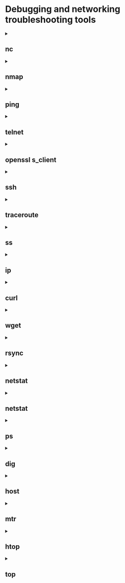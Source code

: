 # Debugging and networking troubleshooting tools
<details>
<summary><h2>nc</h2></summary>
The nc utility, which stands for "netcat," is a very powerful and flexible tool for command-line network communication. nc can be used as a client or server to create TCP or UDP connections, as well as to send and receive data over the network.
<br>- <strong>nc -lp 8080</strong> - <i>run in server mode listening to the port 8080</i>
<br>- <strong>nc ip address 8080</strong> - <i>connecting to the server</i>
<br> <strong>Options</strong>
<br>-6 – use IPv6 protocol. By default, the -4 and IPv4 parameters are used, respectively;
<br>-h – display help with a list of available parameters;
<br>-i delay – add a delay between sending strings or scanning ports. Set in seconds;
<br>-l – listening mode. Used with port indication;
<br>-N – close the connection when the end of the file is reached when sending it;
<br>-n – Work with IP addresses directly without using DNS, also disable port search;
<br>-P username – specify the username to connect to the proxy;
<br>-x address:port – specify the address and port to connect to the proxy;
<br>-p port – specify the port number. In most cases, the port is read without specifying a parameter;
<br>-U – use UNIX domain socket (for interprocess communication);
<br>-u – use UDP protocol, TCP is used by default;
<br>-v – detailed mode. Used when scanning;
<br>-W number of packets – close the connection after receiving a certain number of packets;
<br>-w timer – enable timer to limit connection time. Set in seconds;
<br>-z – disable sending data. Used when scanning.
</details>

<details>
<summary><h2>nmap</h2></summary>
Nmap, short for "Network Mapper," is a powerful and widely used open-source network scanning and security auditing tool.  Nmap can be used to discover hosts and devices on a network. It can identify live hosts, their IP addresses, and open ports.
<br>- <strong>nmap ip address </strong> - <i>to scan using IP Address</i>
<br>- <strong>nmap test.com</strong> - <i>to scan using Hostname</i>
<br>- <strong>nmap 192.168.31.*</strong> - <i>to scan whole subnet  </i>
<br>- <strong>nmap 192.168.31.1-20</strong> - <i>scan specific range of IP address </i>

<br> <strong>Options</strong>
<br>-v – to get more detailed information about the remote machines;
<br>-sA – to scan to detect firewall settings;
<br>-sL – to identify Hostnames;
<br>-h – to get some help ;
<br>-p – flag is used with nmap to perform scan on a specific port or range of ports;
</details>

<details>
<summary><h2>ping</h2></summary>
Ping is a command line command used to test the availability of and measure the response time from network devices, usually using the Internet Control Message Protocol (ICMP).ping is a command line command used to test the availability of and measure the response time from network devices, usually using the Internet Control Message Protocol (ICMP).
<br>- <strong>ping example.com</strong> - <i>сheck accessibility</i>

<br> <strong>Options</strong>
<br> -t	Using this option will ping the target until you force it to stop by using Ctrl+C.
<br> -a	This ping command option will resolve, if possible, the hostname of an IP address target.
<br> -n 	This option sets the number of ICMP Echo Requests to send, from 1 to 4294967295. The ping command will send 4 by default if -n isn't used.
<br> -l size	Use this option to set the size, in bytes, of the echo request packet from 32 to 65,527. The ping command will send a 32-byte echo request if you don't use the -l option.
<br> -f	Use this ping command option to prevent ICMP Echo Requests from being fragmented by routers between you and the target. The -f option is most often used to troubleshoot Path Maximum Transmission Unit (PMTU) issues.
<br> -i This option sets the Time to Live (TTL) value, the maximum of which is 255.
<br> -r count	Use this ping command option to specify the number of hops between your computer and the target computer or device that you'd like to be recorded and displayed. 

</details>

<details>
<summary><h2>telnet</h2></summary>
Telnet is a simple networking protocol and program that allows you to establish a remote connection to other computers over a network, usually using a text-based interface. Telnet sends text commands and receives responses over the network
<br>- <strong>telnet example.com 80</strong> - <i>establish a connection</i>

<br> <strong>Options</strong>
<br>  port -	Specifies a port number or service name to contact. If not specified, the telnet port (23) is used.
<br>  -L Specifies an 8-bit data path on output. This option causes the TELNET BINARY option to be negotiated on output.
<br>	-d	Activates debug mode
<br> 	-a	Attempts automatic login
<br> 	-n tracefile	Opens tracefile to record appropriate information (see also “set tracefile”)
<br> 	-l user	If the host supports environ, you will be logged in as the specified user.
<br> 	-e escape char	Sets an escape character
<br> 	-E	No character is recognized as escape character
<br> 	-x	Attempts to activate encryption

</details>
<details>
<summary><h2>openssl s_client</h2></summary>
openssl s_client is an OpenSSL utility command that allows you to connect to servers using SSL/TLS (Secure Sockets Layer/Transport Layer Security) protocols. This command allows you to establish a connection and get information about certificates, communication parameters, and other details about the SSL/TLS connection.
<br>- <strong>openssl s_client -connect example.com:443</strong> - <i>openssl s_client connect</i>

<br> <strong>Options</strong>
<br>  -help - Print out a usage messag;
<br>  -connect host:port - This specifies the host and optional port to connect to. It is possible to select the host and port using the optional target positional argument instead. 
<br>	-host hostname - Host to connect to;
<br> 	-port port - Connect to the specified port
<br> 	-cert filename - The client certificate to use, if one is requested by the server. The default is not to use a certificate.
<br> 	-CRL filename - CRL file to use to check the server's certificate.
<br> 	-key filename|uri - The client private key to use. 

</details>

</details>
<details>
<summary><h2>ssh</h2></summary>
SSH (Secure Shell) is a network protocol and cryptographic protocol designed to securely connect to and work remotely on remote servers. SSH allows you to execute commands on a remote server, manage files, and transfer data over an encrypted connection.<br>- <strong>ssh username@server_ip</strong> - <i>connecting to a remote server</i>
<br> <strong>ssh-keygen</strong> - <i>create public-private keys</i>
<br> <strong>Options</strong>
<br>  -p - Port to connect to on the remote host;
<br>  -V - Display the version number;
<br>	-v -  Verbose mode. It echoes everything it is doing while establishing a connection. It is very useful in the debugging of connection failures;
<br> 	-q - Suppresses all errors and warnings;
<br> 	-c - Selects the cipher specification for encrypting the session;
<br> 	-f - Requests ssh to go to background just before command execution;

</details>

</details>
<details>
<summary><h2>traceroute</h2></summary>
Traceroute is a command line command that allows you to trace the route of packets from your computer to a specified target IP address or domain name.
<br>- <strong>traceroute example.com</strong> - <i>basic usage</i>

<br> <strong>Options</strong>
<br>  –help - Information about the command;
<br>  -p port - Define the port for the query;
<br>	-n - Stop the resolving of the IP addresses;
<br> 	-w waittime - Maximum waiting time for each of the replies.
<br> 	-I - Use the ICMP echo for the requests.
<br> 	-m max_ttl - The TTL in traceroute means the maximum amount of hops.
</details>


<details>
<summary><h2>ss</h2></summary>
ss is a command line command used to display information about sockets (network connections) on a system. This command allows you to view active network connections, ports, addresses, and other parameters. ss is a useful tool for monitoring network activity on a computer.
<br>- <strong>ss</strong> - <i>displaying active sockets</i>

<br> <strong>Options</strong>
<br>  -t	The -t parameter tells ss to show TCP connections only.
<br>  -u	The –u parameter tells ss to show UDP connections only.
<br>	-l	The -l parameter tells ss to display listening sockets, which are omitted by default.
<br>  -n	The -n option tells ss to disable the resolving of service names.
<br>  -r	The -r option tells ss to enable DNS resolving in the output, which is turned off by default.
<br>  -m	The -m parameter tells ss to display socket memory usage information.
<br>  -p	The -p parameter tells ss to display the process that is using a socket.
<br>  -e	The -e option tells ss to display detailed socket information.
<br>  -x	The -x parameter tells ss to display UNIX domain sockets only.

</details>
<details>
<summary><h2>ip</h2></summary>
ip is a command line command for administering and configuring the network in Linux-based systems. It provides advanced functionality for managing network interfaces, routing rules, addresses, and other network parameters
<br>- <strong>ip link or ip a</strong> - <i>to display information about all network interfaces on a system</i>
<br>- <strong>ip a add 192.168.31.100/24 dev eth0</strong> - <i>To assign an IP address to a network interface, use the ip address add command. For example, to assign an IP address of 192.168.1.100 and a subnet mask of 255.255.255.0 to interface eth0</i>
<br>- <strong>ip a delete 192.168.31.100/24 dev eth0</strong> - <i>remove an IP address from a network interface</i>
<br>- <strong>ip route</strong> - <i>displaying information about routing</i>
<br>- <strong>ip route add 192.168.2.0/24 via 192.168.1.1</strong> - <i>this command adds a route to the 192.168.2.0/24 subnet through the router with the IP address 192.168.1.1</i>
 <br>- <strong>ip a delete 192.168.31.100/24 dev eth0</strong> - <i>remove an IP address from a network interface</i>
<br> <strong>Options</strong>
<br> -V, -Version - Print the version of the ip utility and exit.
<br> -h, -human, -human-readable - output statistics with human readable values followed by suffix.
<br> -d, -details - Output more detailed information.
</details>

<details>
<summary><h2>curl</h2></summary>
curl is a command line command for making HTTP requests and transferring data over a network. curl allows you to interact with web servers, download web page content, and send and receive data via HTTP, HTTPS, FTP, and other protocols.
<br>- <strong>curl [options/URLs]</strong> - <i>the basic curl syntax</i>


<br> <strong>Options</strong>
<br> -I - Obtain only headers;
<br> -k - Allow curl to work with insecure connections;
<br> --o, --output <file> - Store output in a file. 
<br> -i, --include	Specify that the output should include the HTTP response headers;
</details>

<details>
<summary><h2>wget</h2></summary>
Wget is a command-line tool for downloading files from the Internet. It allows you to download files from web servers and FTP servers using the command line.
<br>- <strong>wget https://example.com/file.txt</strong> - <i>downloading a file from a URL</i>

<br> <strong>Options</strong>
<br>-c or –continue: Continues a previously interrupted download.
<br>-N: Will only download a file if it’s newer than a file of the same name on your computer.
<br>-t [amount]: Sets how many times Linux wget will try to download a file.
<br>-w [time]: Sets how many seconds wget will wait between multiple downloads.
</details>

<details>
<summary><h2>rsync</h2></summary>
rsync is a command-line tool for synchronizing and copying files and directories between different systems or within the same system. rsync allows you to synchronize files efficiently over a network or locally and uses algorithms to transfer only the changed parts of files, making it fast and resource-efficient.
<br>- <strong>rsync -a D1 D2</strong> - <i>to mirror the directory D1 and its contents into another directory D2 on a single machine</i>

<br> <strong>Options</strong>
<br>-o - Copy the ownership of the files. (You probably need superuser privileges on the remote host.)
<br>-g - Copy the group ownership of the files. (You might need superuser privileges on the remote host.)
<br>-p - Copy the file permissions.
<br>-t - Copy the file timestamps.
<br>-r - Copy directories recursively, i.e., including their contents.
<br>-l - Permit symbolic links to be copied (not the files they point to).
<br>-D - Permit devices to be copied. (Superuser only.)
<br>-a - Mirroring: copy all attributes of the original files. This implies all of the options, -Dgloprt.
<br>-v - Verbose mode
</details>
<details>
<summary><h2>netstat</h2></summary>
netstat (Network Statistics) is a command line command to display information about network connections, routes, and network statistics on your system. It allows you to analyze the current state of the network and can be useful for identifying problems in the network connection.
<br>- <strong>netstat</strong> - <i>Display active network connections</i>

<br> <strong>Options</strong>
<br>-a - Displays all active ports
<br>-e - Shows statistics about your network connection (received and sent data packets, etc.)
<br>-i - Brings up the netstat overview menu
<br>-n - Numerical display of addresses and port numbers
<br>-p - Displays the connections for the specified protocol, in this case TCP (also possible: UDP, TCPv6, or UDPv6)
<br>-q - Lists all connections, all listening TCP ports, and all open TCP ports that are not listening
<br>-r - Displays the IP routing table
<br>-s - Retrieves statistics about the important network protocols such as TCP, IP, or UDP
</details>

<details>
<summary><h2>netstat</h2></summary>
netstat (Network Statistics) is a command line command to display information about network connections, routes, and network statistics on your system. It allows you to analyze the current state of the network and can be useful for identifying problems in the network connection.
<br>- <strong>netstat</strong> - <i>Display active network connections</i>

<br> <strong>Options</strong>
<br>-a - Displays all active ports
<br>-e - Shows statistics about your network connection (received and sent data packets, etc.)
<br>-i - Brings up the netstat overview menu
<br>-n - Numerical display of addresses and port numbers
<br>-p - Displays the connections for the specified protocol, in this case TCP (also possible: UDP, TCPv6, or UDPv6)
<br>-q - Lists all connections, all listening TCP ports, and all open TCP ports that are not listening
<br>-r - Displays the IP routing table
<br>-s - Retrieves statistics about the important network protocols such as TCP, IP, or UDP
</details>
<details>
<summary><h2>ps</h2></summary>
ps is a command line command for displaying information about processes running on your system. It allows you to view a list of active processes, their attributes, and other information. Here are some of the main features and uses of the ps command
<br>- <strong>ps</strong> - <i>by default, the ps command displays a list of all processes running in the current shell</i>

<br> <strong>Options</strong>
<br> ps -ef or ps -aux − List currently running processes in full format
<br>ps -ax − List currently running processes
<br>ps -u <username> − List processes for a specific user
<br>ps -C <command> − List processes for a given command
<br>ps -p <PID> − List processes with a given PID
<br>ps -ppid <PPID> − List processes with a given parent process ID (PPID)
<br>pstree − Show processes in a hierarchy
<br>ps -L − List all threads for a particular process
<br>ps --sort pmem − Find memory leaks
<br>ps -eo − Show security information
<br>ps -U root -u root u − Show processes running by root
</details>

<details>
<summary><h2>dig</h2></summary>
dig (Domain Information Groper) is a command-line tool for performing queries to DNS servers. It allows you to get information about DNS records for specified domain names or IP addresses.
<br>- <strong>dig example.com</strong> - <i>getting DNS records</i>
<br>
<br>Types of resource records of the DNS
<br>A	IPv4 IP address	192.168.1.5 or 75.126.153.206
<br>AAAA	IPv6 IP address	2607:f0d0:1002:51::4
<br>CNAME	Canonical name record (Alias)	s0.cyberciti.org is an alias
<br>for d2m4hyssawyie7.cloudfront.net
<br>MX	Email server host names	smtp.cyberciti.biz or mx1.nixcraft.com
<br>NS	Name (DNS) server names	ns1.cyberciti.biz or ns-243.awsdns-30.com
<br>PTR	Pointer to a canonical name.
<br>Mostly used for implementing reverse DNS lookups	82.236.125.74.in-addr.arpa
<br>SOA	Authoritative information about a DNS zone	
<br>TXT	Text record	
<br>

<br> <strong>Options</strong>
<br>-x- to map addresses to names (reverse lookups)
<br>+short - short answer using the dig
<br> -f lookup.txt - option to the dig command that makes dig operate in batch mode
<br>-b address[#port]	Bind to source address/port
<br>-p port	Specify port number
<br>-q name	Specify query name
<br>-t type	Specify query type
<br>-c class	Specify query class
<br>-k keyfile	Specify tsig key file
<br>-y [hmac:]name:key	Specify named base64 tsig key
<br>-4	Use IPv4 query transport only
<br>-6	Use IPv6 query transport only
<br>-m	Enable memory usage debugging

</details>
<details>
<summary><h2>host</h2></summary>
The host command is a command-line tool used to resolve domain names and display related information. It is used to resolve domain names to IP addresses and vice versa, and can be useful for diagnosing network problems and checking the status of DNS servers.
<br>- <strong>host example.com</strong> - <i>resolve the domain name to an IP address</i>

<br> <strong>Options</strong>
<br>-a or -v - It used to specify the query type or enables the verbose output.
<br>-t - It is used to specify the type of query
<br>-R - In order to specify the number of retries you can do in case one try fails. If anyone try succeeds then the command stops.
<br>-l - In order to list all hosts in a domain.
</details>

<details>
<summary><h2>mtr</h2></summary>
mtr (My Traceroute) is a command-line tool that combines the functions of the traceroute and ping utilities. It is used to diagnose and measure network routes to a specified target system or IP address. mtr provides more detailed information about intermediate nodes and packet loss than regular traceroute
<br>- <strong>mtr example.com</strong> - <i>run mtr to diagnose the network route</i>

<br> <strong>Options</strong>
<br>-h–help	Show all the available options.
<br>-v–version	Show the version of the MTR command.
<br>-r–report	This starts the report mode. In this mode, it will run the specified by “–c” number of times and show statistics at the end.  
<br>-w–report-wide	Wide report mode. The difference with the previous is that it won’t cut hostnames in the report. 
<br>-c COUNT–report-cycles COUNT	Specify the number of pings. 
<br>-s BYTES–psize BYTES PACKETSIZE	Set the size of the packets. If set to a negative number, it will send packets of random size. 
<br>-t–curses	Force curses-based terminal interface.
<br>-n–no-dns	Show numeric IP numbers and no hostname resolving.
<br>-g–gtk	Force GTK+ interface. 
<br>-p–split	Set the mtr command for the split-user interface. 
<br>-l–raw	With the letter “L”, you can set the use of the raw output format. 
<br>-a IP.ADD.RE.SS–address IP.ADD.RE.SS	Bing outgoing packets’ sockets to a particular interface. 
<br>-i SECONDS–interval SECONDS	Set the time in seconds between each ICMP ECHO request. 
<br>-u	Force UDP use instead of ICMP ECHO.
<br>-4	Force IPv4 only.
<br>-6	Force IPv6 only.
</details>

<details>
<summary><h2>htop</h2></summary>
htop is an interactive process and system resource monitor in a command-line environment for Unix-like operating systems. htop provides more functionality and information than the standard top command and allows you to view and control processes on your system.
<br>- <strong>htop</strong> - <i>htop can be run from the command line</i>
<br> <strong>Options</strong>
<br>-d –delay=DELAY	Delay between output updates, in tenths of seconds.
<br>-C –no-color – Run htop in monochrome mode.
<br>-p –pid=PID,PID…	Display output for these PIDs only.
<br>-s –sort help	Print a list of column names, for which the htop output can be sorted.
<br>-s –sort COLUMN	Sort the output based on COLUMN
<br>-u–user=USERNAME	Display processes for the user with this USERNAME only.
<br>-v –version	Display htop version and exit.
</details>

<details>
<summary><h2>top</h2></summary>
The Unix top command is useful for monitoring systems continuously for processes that take more system resources like the CPU time and the memory. top periodically updates the display showing the high resource consuming processes at the top. 
<br>- <strong>top</strong> - <i>the top command can be started simply by giving the command</i>
<br> <strong>Options</strong>
<br>-h, -v	print program version, usage prompt and quit
<br>-b	work in batch mode. No inputs are accepted and top quits after -n number iterations
<br>-n	work for the given number of iterations and quit.
<br>-d	delay time interval between iterations in in the format ss[.tt] seconds
<br>-H	Show threads. By default, processes are displayed. LWP ids are displayed under PID.
<br>-i	do not display idle processes
<br>-u	Report only processes with the given effective user id or user name
<br>-U	Report only processes with the given real, effective, saved or filesystem user id or user name
<br>-p	Monitor the processes identified by the given list of process ids.
<br>-s	work in secure mode
<br>-S	Display cumulative CPU time for each process and its children which have died and have been waited for by it
</details>
